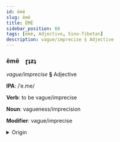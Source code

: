 ```yaml
---
id: ëmë
slug: ëmë
title: ËMË
sidebar_position: 60
tags: [ëmë, Adjective, Sino-Tibetan]
description: vague/imprecise § Adjective
---
```


### ëmë&emsp;<span kind="abugida">ɽʇƶʇ</span>

*vague/imprecise* **§** Adjective

**IPA**: /ˈe.me/

**Verb**: to be vague/imprecise

**Noun**: vagueness/imprecision

**Modifier**: vague/imprecise

<details>
    <summary>Origin</summary>
    Wu 曖昧 e-me /e̞³³ me̞⁴⁴/<br/>
    <em>Sino-Tibetan Language Family</em>
</details>